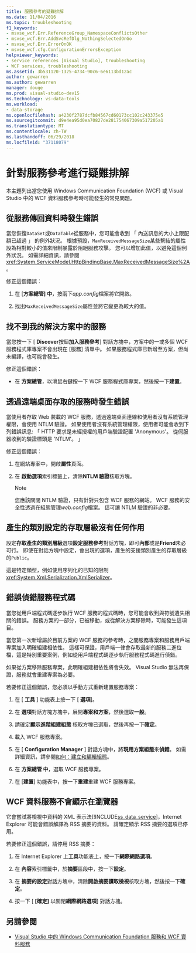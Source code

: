 ```yaml
---
title: 服務參考的疑難排解
ms.date: 11/04/2016
ms.topic: troubleshooting
f1_keywords:
- msvse_wcf.Err.ReferenceGroup_NamespaceConflictsOther
- msvse_wcf.Err.AddSvcRefDlg_NothingSelectedOnGo
- msvse_wcf.Err.ErrorOnOK
- msvse_wcf.cfg.ConfigurationErrorsException
helpviewer_keywords:
- service references [Visual Studio], troubleshooting
- WCF services, troubleshooting
ms.assetid: 3b531120-1325-4734-90c6-6e6113bd12ac
author: gewarren
ms.author: gewarren
manager: douge
ms.prod: visual-studio-dev15
ms.technology: vs-data-tools
ms.workload:
- data-storage
ms.openlocfilehash: a4230f2787dcfb84567cd60173cc102c243375e5
ms.sourcegitcommit: d9e4ea95d0ea70827de281754067309a517205a1
ms.translationtype: MT
ms.contentlocale: zh-TW
ms.lasthandoff: 06/29/2018
ms.locfileid: "37118079"
---
```

# <a name="troubleshoot-service-references"></a>針對服務參考進行疑難排解

本主題列出當您使用 Windows Communication Foundation (WCF) 或 Visual Studio 中的 WCF 資料服務參考時可能發生的常見問題。

## <a name="error-returning-data-from-a-service"></a>從服務傳回資料時發生錯誤

當您恢復`DataSet`或`DataTable`從服務中，您可能會收到 「 內送訊息的大小上限配額已超過 」 的例外狀況。 根據預設，`MaxReceivedMessageSize`某些繫結的屬性設為相對較小的值來限制暴露於阻絕服務攻擊。 您可以增加此值，以避免這個例外狀況。 如需詳細資訊，請參閱<xref:System.ServiceModel.HttpBindingBase.MaxReceivedMessageSize%2A>。

修正這個錯誤：

1.  在 [**方案總管] 中**，按兩下*app.config*檔案將它開啟。

2.  找出`MaxReceivedMessageSize`屬性並將它變更為較大的值。

## <a name="cannot-find-a-service-in-my-solution"></a>找不到我的解決方案中的服務

當您按一下 [ **Discover**按鈕**加入服務參考**] 對話方塊中，方案中的一或多個 WCF 服務程式庫專案不會出現在 [服務] 清單中。 如果服務程式庫已新增至方案，但尚未編譯，也可能會發生。

修正這個錯誤：

-   在 **方案總管**，以滑鼠右鍵按一下 WCF 服務程式庫專案，然後按一下**建置**。

## <a name="error-accessing-a-service-over-a-remote-desktop"></a>透過遠端桌面存取的服務時發生錯誤

當使用者存取 Web 裝載的 WCF 服務，透過遠端桌面連線和使用者沒有系統管理權限，會使用 NTLM 驗證。 如果使用者沒有系統管理權限，使用者可能會收到下列錯誤訊息: 「 HTTP 要求是未經授權的用戶端驗證配置 'Anonymous'。 從伺服器收到的驗證標頭是 'NTLM'。 」

修正這個錯誤：

1.  在網站專案中，開啟**屬性**頁面。

2.  在 **啟動選項**索引標籤上，清除**NTLM 驗證**核取方塊。

    > [!NOTE]
    > 您應該關閉 NTLM 驗證，只有針對只包含 WCF 服務的網站。 WCF 服務的安全性透過在組態管理*web.config*檔案。 這可讓 NTLM 驗證的非必要。

## <a name="access-level-for-generated-classes-setting-has-no-effect"></a>產生的類別設定的存取層級沒有任何作用

設定**存取產生的類別層級**選項**設定服務參考**對話方塊，即可**內部**或是**Friend**未必可行。 即使在對話方塊中設定，會出現的選項，產生的支援類別產生的存取層級的`Public`。

這是特定類型，例如使用序列化的已知的限制<xref:System.Xml.Serialization.XmlSerializer>。

## <a name="error-debugging-service-code"></a>錯誤偵錯服務程式碼

當您從用戶端程式碼逐步執行 WCF 服務的程式碼時，您可能會收到與符號遺失相關的錯誤。 服務方案的一部分，已被移動，或從解決方案移除時，可能發生這項目。

當您第一次新增屬於目前方案的 WCF 服務的參考時，之間服務專案和服務用戶端專案加入明確組建相依性。 這樣可保證，用戶端一律會存取最新的服務二進位檔，這是特別重要案例，例如從用戶端程式碼逐步執行服務程式碼進行偵錯。

如果從方案移除服務專案，此明確組建相依性將會失效。 Visual Studio 無法再保證，服務就會重建專案為必要。

若要修正這個錯誤，您必須以手動方式重新建置服務專案：

1.  在 [ **工具** ] 功能表上按一下 [ **選項**]。

2.  在 **選項**對話方塊方塊中，展開**專案和方案**，然後選取**一般**。

3.  請確定**顯示進階組建組態** 核取方塊已選取，然後再按一下**確定**。

4.  載入 WCF 服務專案。

5.  在 [ **Configuration Manager** ] 對話方塊中，將**現用方案組態**來**偵錯**。 如需詳細資訊，請參閱[如何：建立和編輯組態](../ide/how-to-create-and-edit-configurations.md)。

6.  在 **方案總管 中**，選取 WCF 服務專案。

7.  在 [**建置**] 功能表中，按一下**重建**重建 WCF 服務專案。

## <a name="wcf-data-services-do-not-display-in-the-browser"></a>WCF 資料服務不會顯示在瀏覽器

它會嘗試將檢視中資料的 XML 表示法[!INCLUDE[ss_data_service](../data-tools/includes/ss_data_service_md.md)]，Internet Explorer 可能會錯誤解譯為 RSS 摘要的資料。 請確定顯示 RSS 摘要的選項已停用。

若要修正這個錯誤，請停用 RSS 摘要：

1.  在 Internet Explorer 上**工具**功能表上，按一下**網際網路選項**。

2.  在 **內容**索引標籤中，於**摘要**區段中，按一下**設定**。

3.  在 **摘要的設定**對話方塊中，清除**開啟摘要讀取檢視**核取方塊，然後按一下**確定**。

4.  按一下 [ **[確定]** 以關閉**網際網路選項**] 對話方塊。

## <a name="see-also"></a>另請參閱

- [Visual Studio 中的 Windows Communication Foundation 服務和 WCF 資料服務](../data-tools/windows-communication-foundation-services-and-wcf-data-services-in-visual-studio.md)